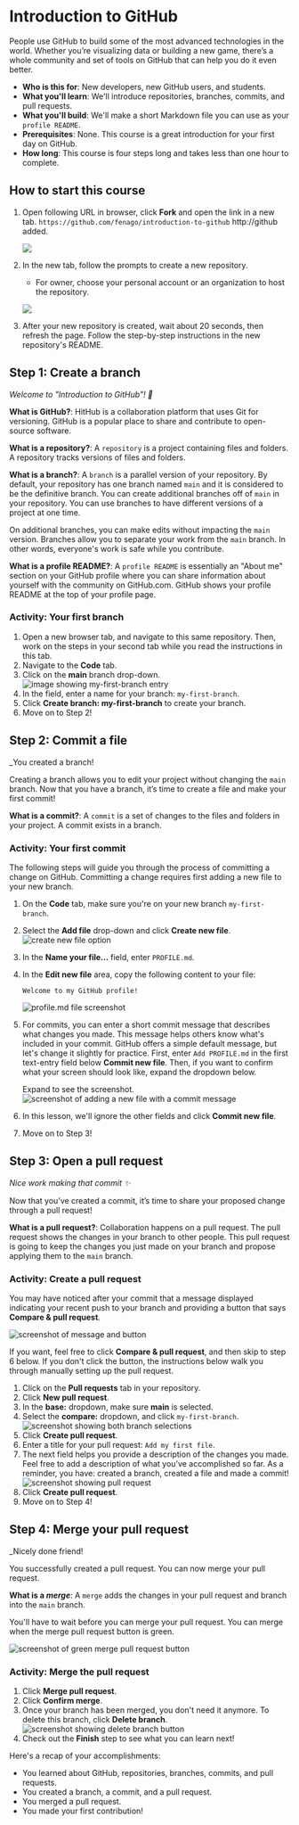 

# Introduction to GitHub

People use GitHub to build some of the most advanced technologies in the world. Whether you’re visualizing data or building a new game, there’s a whole community and set of tools on GitHub that can help you do it even better.

- **Who is this for**: New developers, new GitHub users, and students.
- **What you'll learn**: We'll introduce repositories, branches, commits, and pull requests.
- **What you'll build**: We'll make a short Markdown file you can use as your `profile README`.
- **Prerequisites**: None. This course is a great introduction for your first day on GitHub.
- **How long**: This course is four steps long and takes less than one hour to complete.

## How to start this course

1. Open following URL in browser, click **Fork** and open the link in a new tab.
   `https://github.com/fenago/introduction-to-github`
   http://github added.

   ![](./images/1.jpg)
3. In the new tab, follow the prompts to create a new repository.
   - For owner, choose your personal account or an organization to host the repository.
   
   ![](./images/2.jps)
4. After your new repository is created, wait about 20 seconds, then refresh the page. Follow the step-by-step instructions in the new repository's README.

<summary><h2>Step 1: Create a branch</h2></summary>

_Welcome to "Introduction to GitHub"! :wave:_

**What is GitHub?**: HitHub is a collaboration platform that uses Git for versioning. GitHub is a popular place to share and contribute to open-source software.

**What is a repository?**: A `repository` is a project containing files and folders. A repository tracks versions of files and folders.

**What is a branch?**: A `branch` is a parallel version of your repository. By default, your repository has one branch named `main` and it is considered to be the definitive branch. You can create additional branches off of `main` in your repository. You can use branches to have different versions of a project at one time.

On additional branches, you can make edits without impacting the `main` version. Branches allow you to separate your work from the `main` branch. In other words, everyone's work is safe while you contribute.


**What is a profile README?**: A `profile README` is essentially an "About me" section on your GitHub profile where you can share information about yourself with the community on GitHub.com. GitHub shows your profile README at the top of your profile page.

###  Activity: Your first branch

1. Open a new browser tab, and navigate to this same repository. Then, work on the steps in your second tab while you read the instructions in this tab.
2. Navigate to the **Code** tab.
3. Click on the **main** branch drop-down.<br>
   <img alt="image showing my-first-branch entry" src="./images/my-first-branch.png"/>
4. In the field, enter a name for your branch: `my-first-branch`.
5. Click **Create branch: my-first-branch** to create your branch.
6. Move on to Step 2!<br>


<summary><h2>Step 2: Commit a file</h2></summary>

_You created a branch! 

Creating a branch allows you to edit your project without changing the `main` branch. Now that you have a branch, it’s time to create a file and make your first commit!

**What is a commit?**: A `commit` is a set of changes to the files and folders in your project. A commit exists in a branch.

###  Activity: Your first commit

The following steps will guide you through the process of committing a change on GitHub. Committing a change requires first adding a new file to your new branch. 

1. On the **Code** tab, make sure you're on your new branch `my-first-branch`.
2. Select the **Add file** drop-down and click **Create new file**.<br>
   ![create new file option](./images/create-new-file.png)
3. In the **Name your file...** field, enter `PROFILE.md`.
4. In the **Edit new file** area, copy the following content to your file:
   ```
   Welcome to my GitHub profile!
   ```
   <img alt="profile.md file screenshot" src="./images/my-profile-file.png"/>
5. For commits, you can enter a short commit message that describes what changes you made. This message helps others know what's included in your commit. GitHub offers a simple default message, but let's change it slightly for practice. First, enter `Add PROFILE.md` in the first text-entry field below **Commit new file**. Then, if you want to confirm what your screen should look like, expand the dropdown below.
   
   <summary> Expand to see the screenshot.</summary>
   <img alt="screenshot of adding a new file with a commit message" src="./images/commit-full-screen.png" />
   
6. In this lesson, we'll ignore the other fields and click **Commit new file**.
7. Move on to Step 3! <br>


<summary><h2>Step 3: Open a pull request</h2></summary>

_Nice work making that commit :sparkles:_

Now that you’ve created a commit, it’s time to share your proposed change through a pull request!

**What is a pull request?**: Collaboration happens on a pull request. The pull request shows the changes in your branch to other people. This pull request is going to keep the changes you just made on your branch and propose applying them to the `main` branch.


###  Activity: Create a pull request

You may have noticed after your commit that a message displayed indicating your recent push to your branch and providing a button that says **Compare & pull request**.

![screenshot of message and button](./images/compare-and-pull-request.png)

 If you want, feel free to click **Compare & pull request**, and then skip to step 6 below. If you don't click the button, the instructions below walk you through manually setting up the pull request.

1. Click on the **Pull requests** tab in your repository.
2. Click **New pull request**.
3. In the **base:** dropdown, make sure **main** is selected.
4. Select the **compare:** dropdown, and click `my-first-branch`. <br>
   <img alt="screenshot showing both branch selections" src="./images/pull-request-branches.png"/>
5. Click **Create pull request**.
6. Enter a title for your pull request: `Add my first file`.
7. The next field helps you provide a description of the changes you made. Feel free to add a description of what you’ve accomplished so far. As a reminder, you have: created a branch, created a file and made a commit! <br>
   <img alt="screenshot showing pull request" src="./images/Pull-request-description.png"/>
8. Click **Create pull request**.
9. Move on to Step 4! <br>


<summary><h2>Step 4: Merge your pull request</h2></summary>

_Nicely done friend!

You successfully created a pull request. You can now merge your pull request.

**What is a _merge_**: A `merge` adds the changes in your pull request and branch into the `main` branch.

You'll have to wait before you can merge your pull request. You can merge when the merge pull request button is green.

![screenshot of green merge pull request button](./images/Green-merge-pull-request.png)
### Activity: Merge the pull request

1. Click **Merge pull request**.
1. Click **Confirm merge**.
1. Once your branch has been merged, you don't need it anymore. To delete this branch, click **Delete branch**.<br>
   <img alt="screenshot showing delete branch button" src="./images/delete-branch.png"/>
2. Check out the **Finish** step to see what you can learn next!<br>

Here's a recap of your accomplishments:

- You learned about GitHub, repositories, branches, commits, and pull requests.
- You created a branch, a commit, and a pull request.
- You merged a pull request.
- You made your first contribution!

